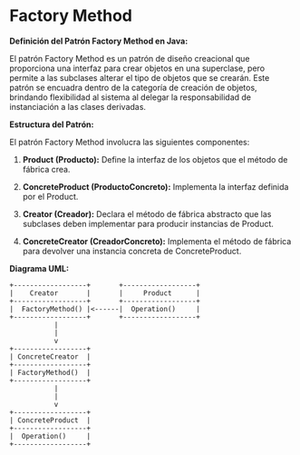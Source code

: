 

# Factory Method

**Definición del Patrón Factory Method en Java:**

El patrón Factory Method es un patrón de diseño creacional que proporciona una interfaz para crear objetos en una superclase, pero permite a las subclases alterar el tipo de objetos que se crearán. Este patrón se encuadra dentro de la categoría de creación de objetos, brindando flexibilidad al sistema al delegar la responsabilidad de instanciación a las clases derivadas.

**Estructura del Patrón:**

El patrón Factory Method involucra las siguientes componentes:

1. **Product (Producto):** Define la interfaz de los objetos que el método de fábrica crea.

2. **ConcreteProduct (ProductoConcreto):** Implementa la interfaz definida por el Product.

3. **Creator (Creador):** Declara el método de fábrica abstracto que las subclases deben implementar para producir instancias de Product.

4. **ConcreteCreator (CreadorConcreto):** Implementa el método de fábrica para devolver una instancia concreta de ConcreteProduct.

**Diagrama UML:**

```plaintext
+------------------+       +------------------+
|    Creator       |       |     Product      |
+------------------+       +------------------+
|  FactoryMethod() |<------|  Operation()     |
+------------------+       +------------------+
           |
           |
           v
+------------------+
| ConcreteCreator  |
+------------------+
| FactoryMethod()  |
+------------------+
           |
           |
           v
+------------------+
| ConcreteProduct  |
+------------------+
|  Operation()     |
+------------------+
```